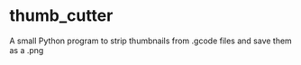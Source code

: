 # thumb_cutter
A small Python program to strip thumbnails from .gcode files and save them as a .png
